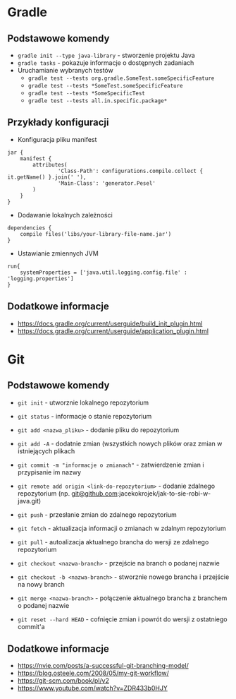 # Gradle
## Podstawowe komendy

* `gradle init --type java-library` - stworzenie projektu Java
* `gradle tasks` - pokazuje informacje o dostępnych zadaniach
* Uruchamianie wybranych testów
  * `gradle test --tests org.gradle.SomeTest.someSpecificFeature`
  * `gradle test --tests *SomeTest.someSpecificFeature`
  * `gradle test --tests *SomeSpecificTest`
  * `gradle test --tests all.in.specific.package*`

## Przykłady konfiguracji
* Konfiguracja pliku manifest
```
jar {
    manifest {
        attributes(
                'Class-Path': configurations.compile.collect { it.getName() }.join(' '),
                'Main-Class': 'generator.Pesel'
        )
    }
}
```

* Dodawanie lokalnych zależności
```
dependencies {
    compile files('libs/your-library-file-name.jar')
}
```
* Ustawianie zmiennych JVM
```
run{
    systemProperties = ['java.util.logging.config.file' : 'logging.properties']
}
```

## Dodatkowe informacje

* https://docs.gradle.org/current/userguide/build_init_plugin.html
* https://docs.gradle.org/current/userguide/application_plugin.html

# Git

## Podstawowe komendy
* `git init` - utworznie lokalnego repozytorium
* `git status` - informacje o stanie repozytorium
* `git add <nazwa_pliku>` - dodanie pliku do repozytorium 
* `git add -A` - dodatnie zmian (wszystkich nowych plików oraz zmian w istniejących plikach
* `git commit -m "informacje o zmianach"` - zatwierdzenie zmian i przypisanie im nazwy

* `git remote add origin <link-do-repozytorium>` - dodanie zdalnego repozytorium (np. git@github.com:jacekokrojek/jak-to-sie-robi-w-java.git)
* `git push` - przesłanie zmian do zdalnego repozytorium
* `git fetch` - aktualizacja informacji o zmianach w zdalnym repozytorium
* `git pull` - autoalizacja aktualnego brancha do wersji ze zdalnego repozytorium

* `git checkout <nazwa-branch>` - przejście na branch o podanej nazwie
* `git checkout -b <nazwa-branch>` - stworznie nowego brancha i przejście na nowy branch
* `git merge <nazwa-branch>` - połączenie aktualnego brancha z branchem o podanej nazwie

* `git reset --hard HEAD` - cofnięcie zmian i powrót do wersji z ostatniego commit'a

## Dodatkowe informacje
* https://nvie.com/posts/a-successful-git-branching-model/
* https://blog.osteele.com/2008/05/my-git-workflow/
* https://git-scm.com/book/pl/v2
* https://www.youtube.com/watch?v=ZDR433b0HJY
